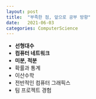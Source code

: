 ```yaml
---
layout: post
title:  "부족한 점, 앞으로 공부 방향"
date:   2021-06-03
categories: ComputerScience
---
```

      
- **선형대수**          
- **컴퓨터 네트워크**     
- **미분, 적분**       
- 확률과 통계         
- 이산수학          
- 전반적인 컴퓨터 그래픽스          
- 팀 프로젝트 경험            